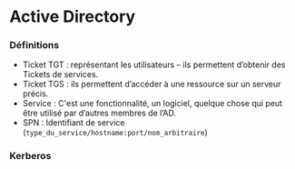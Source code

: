 # Active Directory

### Définitions

* Ticket TGT : représentant les utilisateurs – ils permettent d’obtenir des Tickets de services.
* Ticket TGS : ils permettent d’accéder à une ressource sur un serveur précis.
* Service : C'est une fonctionnalité, un logiciel, quelque chose qui peut être utilisé par d’autres membres de l’AD.
* SPN : Identifiant de service (`type_du_service/hostname:port/nom_arbitraire`)

### Kerberos
